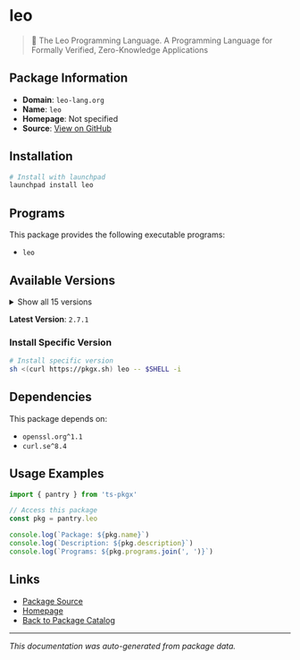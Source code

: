 # leo

> 🦁 The Leo Programming Language. A Programming Language for Formally Verified, Zero-Knowledge Applications

## Package Information

- **Domain**: `leo-lang.org`
- **Name**: `leo`
- **Homepage**: Not specified
- **Source**: [View on GitHub](https://github.com/pkgxdev/pantry/tree/main/projects/leo-lang.org/package.yml)

## Installation

```bash
# Install with launchpad
launchpad install leo
```

## Programs

This package provides the following executable programs:

- `leo`

## Available Versions

<details>
<summary>Show all 15 versions</summary>

- `2.7.1`, `2.7.0`, `2.6.1`, `2.6.0`, `2.5.0`
- `2.4.1`, `2.4.0`, `2.3.1`, `2.3.0`, `2.2.0`
- `2.1.0`, `2.0.0`, `1.12.0`, `1.11.0`, `1.10.0`

</details>

**Latest Version**: `2.7.1`

### Install Specific Version

```bash
# Install specific version
sh <(curl https://pkgx.sh) leo -- $SHELL -i
```

## Dependencies

This package depends on:

- `openssl.org^1.1`
- `curl.se^8.4`

## Usage Examples

```typescript
import { pantry } from 'ts-pkgx'

// Access this package
const pkg = pantry.leo

console.log(`Package: ${pkg.name}`)
console.log(`Description: ${pkg.description}`)
console.log(`Programs: ${pkg.programs.join(', ')}`)
```

## Links

- [Package Source](https://github.com/pkgxdev/pantry/tree/main/projects/leo-lang.org/package.yml)
- [Homepage](#)
- [Back to Package Catalog](../../package-catalog.md)

---

*This documentation was auto-generated from package data.*
